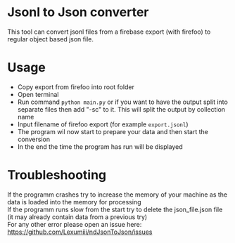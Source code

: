 # Jsonl to Json converter
This tool can convert jsonl files from a firebase export (with firefoo) to regular object based json file. 

# Usage
* Copy export from firefoo into root folder
* Open terminal
* Run command ```python main.py``` or if you want to have the output split into separate files then add "-sc" to it. This will split the output by collection name
* Input filename of firefoo export (for example ```export.jsonl```)
* The program wil now start to prepare your data and then start the conversion
* In the end the time the program has run will be displayed

# Troubleshooting
If the programm crashes try to increase the memory of your machine as the data is loaded into the memory for processing <br>
If the programm runs slow from the start try to delete the json_file.json file (it may already contain data from a previous try) <br>
For any other error please open an issue here: https://github.com/Lexumiii/ndJsonToJson/issues
